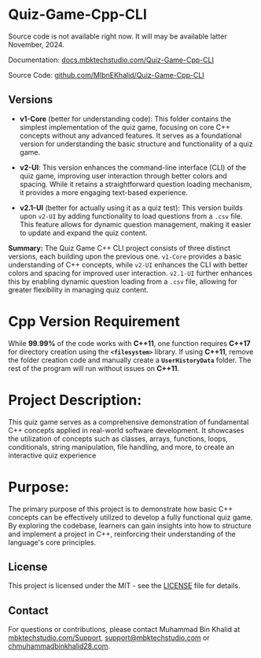 # Quiz-Game-Cpp-CLI
Source code is not available right now. It will may be available latter November, 2024.

Documentation: [docs.mbktechstudio.com/Quiz-Game-Cpp-CLI](https://docs.mbktechstudio.com/Quiz-Game-Cpp-CLI)

Source Code: [github.com/MIbnEKhalid/Quiz-Game-Cpp-CLI](https://github.com/MIbnEKhalid/Quiz-Game-Cpp-CLI)

## Versions
- **v1-Core** (better for understanding code): This folder contains the simplest implementation of the quiz game, focusing on core C++ concepts without any advanced features. It serves as a foundational version for understanding the basic structure and functionality of a quiz game.

- **v2-UI**: This version enhances the command-line interface (CLI) of the quiz game, improving user interaction through better colors and spacing. While it retains a straightforward question loading mechanism, it provides a more engaging text-based experience.

- **v2.1-UI** (better for actually using it as a quiz test): This version builds upon `v2-UI` by adding functionality to load questions from a `.csv` file. This feature allows for dynamic question management, making it easier to update and expand the quiz content.

**Summary:** The Quiz Game C++ CLI project consists of three distinct versions, each building upon the previous one. `v1-Core` provides a basic understanding of C++ concepts, while `v2-UI` enhances the CLI with better colors and spacing for improved user interaction. `v2.1-UI` further enhances this by enabling dynamic question loading from a `.csv` file, allowing for greater flexibility in managing quiz content.


# Cpp Version Requirement

While **99.99%** of the code works with **C++11**, one function requires **C++17** for directory creation using the **`<filesystem>`** library. If using **C++11**, remove the folder creation code and manually create a **`UserHistoryData`** folder. The rest of the program will run without issues on **C++11**.

# Project Description:

This quiz game serves as a comprehensive demonstration of fundamental C++ concepts applied in real-world software development. It showcases the utilization of concepts such as classes, arrays, functions, loops, conditionals, string manipulation, file handling, and more, to create an interactive quiz experience

# Purpose:

The primary purpose of this project is to demonstrate how basic C++ concepts can be effectively utilized to develop a fully functional quiz game. By exploring the codebase, learners can gain insights into how to structure and implement a project in C++, reinforcing their understanding of the language's core principles.

## License

This project is licensed under the MIT - see the [LICENSE](LICENSE) file for details.
 
## Contact

For questions or contributions, please contact Muhammad Bin Khalid at [mbktechstudio.com/Support](https://mbktechstudio.com/Support/?Project=Quiz-Game-Cpp-CLI), [support@mbktechstudio.com](mailto:support@mbktechstudio.com) or [chmuhammadbinkhalid28.com](mailto:chmuhammadbinkhalid28.com).
